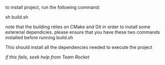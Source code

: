 to install project, run the following command:

sh build.sh

note that the building relies on CMake and Git in order to install some exterenal dependicies. please ensure that you have these two commands installed before running build.sh

This should install all the dependencies needed to execute the project 

*if this fails, seek help from Team Rocket*
